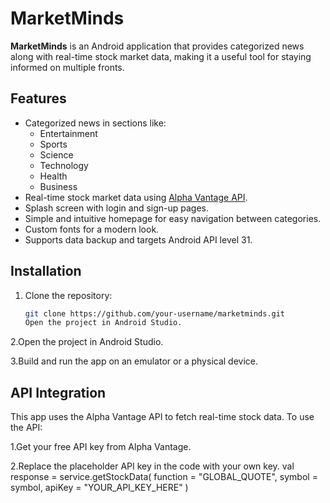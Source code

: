 # MarketMinds

**MarketMinds** is an Android application that provides categorized news along with real-time stock market data, making it a useful tool for staying informed on multiple fronts.

## Features

- Categorized news in sections like:
  - Entertainment
  - Sports
  - Science
  - Technology
  - Health
  - Business
- Real-time stock market data using [Alpha Vantage API](https://www.alphavantage.co/).
- Splash screen with login and sign-up pages.
- Simple and intuitive homepage for easy navigation between categories.
- Custom fonts for a modern look.
- Supports data backup and targets Android API level 31.

## Installation

1. Clone the repository:
   ```bash
   git clone https://github.com/your-username/marketminds.git
   Open the project in Android Studio.

2.Open the project in Android Studio.

3.Build and run the app on an emulator or a physical device.

## API Integration
This app uses the Alpha Vantage API to fetch real-time stock data. To use the API:

1.Get your free API key from Alpha Vantage.

2.Replace the placeholder API key in the code with your own key.
val response = service.getStockData(
    function = "GLOBAL_QUOTE",
    symbol = symbol,
    apiKey = "YOUR_API_KEY_HERE"
)


